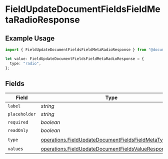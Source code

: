 # FieldUpdateDocumentFieldsFieldMetaRadioResponse

## Example Usage

```typescript
import { FieldUpdateDocumentFieldsFieldMetaRadioResponse } from "@documenso/sdk-typescript/models/operations";

let value: FieldUpdateDocumentFieldsFieldMetaRadioResponse = {
  type: "radio",
};
```

## Fields

| Field                                                                                                                            | Type                                                                                                                             | Required                                                                                                                         | Description                                                                                                                      |
| -------------------------------------------------------------------------------------------------------------------------------- | -------------------------------------------------------------------------------------------------------------------------------- | -------------------------------------------------------------------------------------------------------------------------------- | -------------------------------------------------------------------------------------------------------------------------------- |
| `label`                                                                                                                          | *string*                                                                                                                         | :heavy_minus_sign:                                                                                                               | N/A                                                                                                                              |
| `placeholder`                                                                                                                    | *string*                                                                                                                         | :heavy_minus_sign:                                                                                                               | N/A                                                                                                                              |
| `required`                                                                                                                       | *boolean*                                                                                                                        | :heavy_minus_sign:                                                                                                               | N/A                                                                                                                              |
| `readOnly`                                                                                                                       | *boolean*                                                                                                                        | :heavy_minus_sign:                                                                                                               | N/A                                                                                                                              |
| `type`                                                                                                                           | [operations.FieldUpdateDocumentFieldsFieldMetaTypeRadio](../../models/operations/fieldupdatedocumentfieldsfieldmetatyperadio.md) | :heavy_check_mark:                                                                                                               | N/A                                                                                                                              |
| `values`                                                                                                                         | [operations.FieldUpdateDocumentFieldsValueResponse1](../../models/operations/fieldupdatedocumentfieldsvalueresponse1.md)[]       | :heavy_minus_sign:                                                                                                               | N/A                                                                                                                              |
